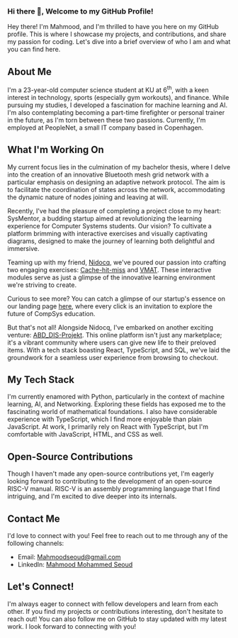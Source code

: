 ### Hi there 👋, Welcome to my GitHub Profile!
Hey there! I'm Mahmood, and I'm thrilled to have you here on my GitHub profile. This is where I showcase my projects, and contributions, and share my passion for coding. Let's dive into a brief overview of who I am and what you can find here.
<!--
**MahmoodSeoud/MahmoodSeoud** is a ✨ _special_ ✨ repository because its `README.md` (this file) appears on your GitHub profile.

Here are some ideas to get you started:

- 🔭 I’m currently working on ...
- 🌱 I’m currently learning ...
- 👯 I’m looking to collaborate on ...
- 🤔 I’m looking for help with ...
- 💬 Ask me about ...
- 📫 How to reach me: ...
- 😄 Pronouns: ...
- ⚡ Fun fact: ...
-->


## About Me

I'm a 23-year-old computer science student at KU at 6<sup>th</sup>, with a keen interest in technology, sports (especially gym workouts), and finance. While pursuing my studies, I developed a fascination for machine learning and AI. I'm also contemplating becoming a part-time firefighter or personal trainer in the future, as I'm torn between these two passions. Currently, I'm employed at PeopleNet, a small IT company based in Copenhagen.

## What I'm Working On

My current focus lies in the culmination of my bachelor thesis, where I delve into the creation of an innovative Bluetooth mesh grid network with a particular emphasis on designing an adaptive network protocol. The aim is to facilitate the coordination of states across the network, accommodating the dynamic nature of nodes joining and leaving at will.

Recently, I've had the pleasure of completing a project close to my heart: SysMentor, a budding startup aimed at revolutionizing the learning experience for Computer Systems students. Our vision? To cultivate a platform brimming with interactive exercises and visually captivating diagrams, designed to make the journey of learning both delightful and immersive.

Teaming up with my friend, [Nidocq](https://github.com/Nidocq), we've poured our passion into crafting two engaging exercises: [Cache-hit-miss](https://github.com/MahmoodSeoud/cache-hit-miss) and [VMAT](https://github.com/MahmoodSeoud/VMAT). These interactive modules serve as just a glimpse of the innovative learning environment we're striving to create.

Curious to see more? You can catch a glimpse of our startup's essence on our landing page [here](https://abdsecondhand.site/LANDING/out/), where every click is an invitation to explore the future of CompSys education.

But that's not all! Alongside Nidocq, I've embarked on another exciting venture: [ABD_DIS-Projekt](https://github.com/Nidocq/ABD_DIS-Projekt). This online platform isn't just any marketplace; it's a vibrant community where users can give new life to their preloved items. With a tech stack boasting React, TypeScript, and SQL, we've laid the groundwork for a seamless user experience from browsing to checkout.

## My Tech Stack

I'm currently enamored with Python, particularly in the context of machine learning, AI, and Networking. Exploring these fields has exposed me to the fascinating world of mathematical foundations. I also have considerable experience with TypeScript, which I find more enjoyable than plain JavaScript. At work, I primarily rely on React with TypeScript, but I'm comfortable with JavaScript, HTML, and CSS as well.

## Open-Source Contributions

Though I haven't made any open-source contributions yet, I'm eagerly looking forward to contributing to the development of an open-source RISC-V manual. RISC-V is an assembly programming language that I find intriguing, and I'm excited to dive deeper into its internals.

## Contact Me

I'd love to connect with you! Feel free to reach out to me through any of the following channels:

- Email: [Mahmoodseoud@gmail.com](mailto:Mahmoodseoud@gmail.com)
- LinkedIn: [Mahmood Mohammed Seoud](https://www.linkedin.com/in/mahmoodmohammedseoud)

## Let's Connect!

I'm always eager to connect with fellow developers and learn from each other. If you find my projects or contributions interesting, don't hesitate to reach out! You can also follow me on GitHub to stay updated with my latest work. I look forward to connecting with you!

